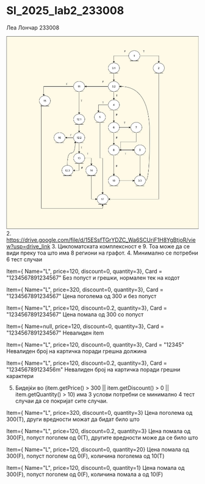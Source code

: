 # SI_2025_lab2_233008

Леа Лончар 233008

![graph](CFG.jpg)
2. https://drive.google.com/file/d/15ESsfTGrYDZC_Wa6SCUriF1H8YgBtjoR/view?usp=drive_link
3. Цикломатската комплексност е 9. Тоа може да се види преку тоа што има 8 региони на графот.
4. Минимално се потребни 6 тест случаи

Item={ Name="L", price=120, discount=0, quantity=3}, Card = "1234567891234567"
Без попуст и грешки, нормален тек на кодот

Item={ Name="L", price=320, discount=0, quantity=3}, Card = "1234567891234567"
Цена поголема од 300 и без попуст

Item={ Name="L", price=120, discount=0.2, quantity=3}, Card = "1234567891234567"
Цена помала од 300 со попуст

Item={ Name=null, price=120, discount=0, quantity=3}, Card = "1234567891234567"
Невалиден item

Item={ Name="L", price=120, discount=0, quantity=3}, Card = "12345"
Невалиден број на картичка поради грешна должина

Item={ Name="L", price=120, discount=0.2, quantity=3}, Card = "123456789123456m"
Невалиден број на картичка поради грешни карактери

5. Бидејќи во (item.getPrice() > 300 || item.getDiscount() > 0 || item.getQuantity() > 10) има 3 услови потребни се минимално 4 тест случаи да се покријат сите случаи. 

Item={ Name="L", price=320, discount=0, quantity=3}
Цена поголема од 300(T), други вредности можат да бидат било што

Item={ Name="L", price=120, discount=0.2, quantity=3}
Цена помала од 300(F), попуст поголем од 0(T), другите вредности може да се било што

Item={ Name="L", price=120, discount=0, quantity=20}
Цена помала од 300(F), попуст поголем од 0(F), количина поголема од 10(T)

Item={ Name="L", price=120, discount=0, quantity=1}
Цена помала од 300(F), попуст поголем од 0(F), количина помала а од 10(F)
   

